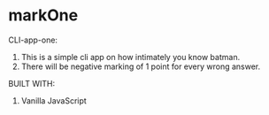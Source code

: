 # markOne
CLI-app-one: <br/>

1. This is a simple cli app on how intimately you know batman.
2. There will be negative marking of 1 point for every wrong answer. <br/>

BUILT WITH:
1. Vanilla JavaScript
